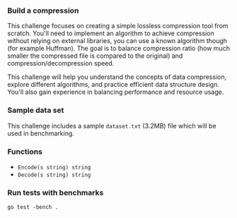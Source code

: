 ### Build a compression

This challenge focuses on creating a simple lossless compression tool from scratch. You'll need to implement an algorithm to achieve compression without relying on external libraries, you can use a known algorithm though (for example Huffman). The goal is to balance compression ratio (how much smaller the compressed file is compared to the original) and compression/decompression speed.

This challenge will help you understand the concepts of data compression, explore different algorithms, and practice efficient data structure design. You'll also gain experience in balancing performance and resource usage.

### Sample data set

This challenge includes a sample `dataset.txt` (3.2MB) file which will be used in benchmarking.

### Functions

- `Encode(s string) string`
- `Decode(s string) string`

### Run tests with benchmarks

```
go test -bench .
```
